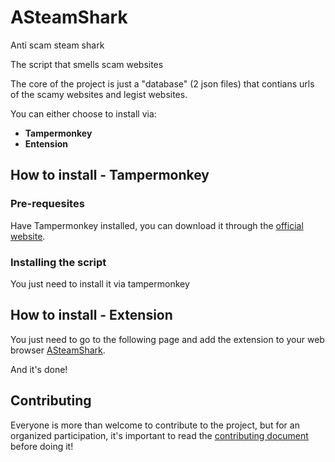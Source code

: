 # ASteamShark
Anti scam steam shark

The script that smells scam websites

The core of the project is just a "database" (2 json files) that contians urls of the scamy websites and legist websites.

You can either choose to install via:
* **Tampermonkey**
* **Entension**

## How to install - Tampermonkey

### Pre-requesites
Have Tampermonkey installed, you can download it through the [official website](https://www.tampermonkey.net/).

### Installing the script
You just need to install it via tampermonkey

## How to install - Extension
You just need to go to the following page and add the extension to your web browser
[ASteamShark](https://www.google.com).

And it's done!

## Contributing
Everyone is more than welcome to contribute to the project, but for an organized participation, it's important to read the [contributing document](./CONTRIBUTING.md) before doing it!